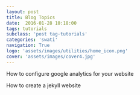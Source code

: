 ```yaml
---
layout: post
title: Blog Topics
date:  2016-01-28 10:18:00
tags: tutorials
subclass: 'post tag-tutorials'
categories: 'swati'
navigation: True
logo: 'assets/images/utilities/home_icon.png'
cover: 'assets/images/cover4.jpg'
---
```


How to configure google analytics for your website

How to create a jekyll website